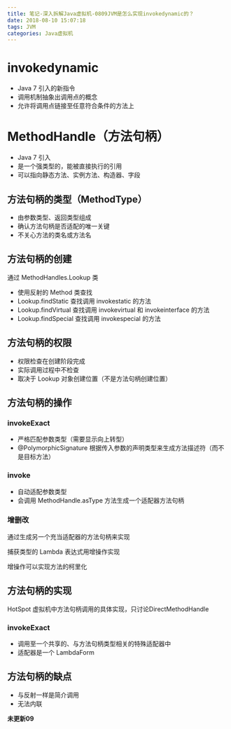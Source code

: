 ```yaml
---
title: 笔记-深入拆解Java虚拟机-0809JVM是怎么实现invokedynamic的？
date: 2018-08-10 15:07:18
tags: JVM
categories: Java虚拟机
---
```


# invokedynamic

- Java 7 引入的新指令
- 调用机制抽象出调用点的概念
- 允许将调用点链接至任意符合条件的方法上

# MethodHandle（方法句柄）

- Java 7 引入
- 是一个强类型的，能被直接执行的引用
- 可以指向静态方法、实例方法、构造器、字段

## 方法句柄的类型（MethodType）

- 由参数类型、返回类型组成
- 确认方法句柄是否适配的唯一关键
- 不关心方法的类名或方法名

## 方法句柄的创建

通过 MethodHandles.Lookup 类

- 使用反射的 Method 类查找
- Lookup.findStatic 查找调用 invokestatic 的方法
- Lookup.findVirtual 查找调用 invokevirtual 和 invokeinterface 的方法
- Lookup.findSpecial 查找调用 invokespecial 的方法

## 方法句柄的权限

- 权限检查在创建阶段完成
- 实际调用过程中不检查
- 取决于 Lookup 对象创建位置（不是方法句柄创建位置）

## 方法句柄的操作

### invokeExact

- 严格匹配参数类型（需要显示向上转型）
- @PolymorphicSignature 根据传入参数的声明类型来生成方法描述符（而不是目标方法）

### invoke

- 自动适配参数类型
- 会调用 MethodHandle.asType 方法生成一个适配器方法句柄

### 增删改

通过生成另一个充当适配器的方法句柄来实现

捕获类型的 Lambda 表达式用增操作实现

增操作可以实现方法的柯里化

## 方法句柄的实现

HotSpot 虚拟机中方法句柄调用的具体实现，只讨论DirectMethodHandle

### invokeExact

- 调用至一个共享的、与方法句柄类型相关的特殊适配器中
- 适配器是一个 LambdaForm

## 方法句柄的缺点

- 与反射一样是简介调用
- 无法内联

**未更新09**